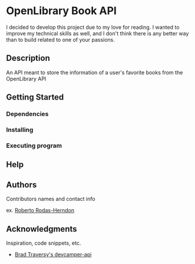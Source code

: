 # OpenLibrary Book API

I decided to develop this project due to my love for reading. I wanted to improve my technical skills as well, and I don't think there is any better way than to build related to one of your passions. 

## Description

An API meant to store the information of a user's favorite books from the OpenLibrary API

## Getting Started

### Dependencies

<!-- * Describe any prerequisites, libraries, OS version, etc., needed before installing program. -->
<!-- * ex. Windows 10 -->

### Installing

<!-- * How/where to download your program
* Any modifications needed to be made to files/folders -->

### Executing program

<!-- * How to run the program
* Step-by-step bullets
```
code blocks for commands
``` -->

## Help
<!-- 
Any advise for common problems or issues.
```
command to run if program contains helper info
``` -->

## Authors

Contributors names and contact info

ex. [Roberto Rodas-Herndon](https://www.linkedin.com/in/roberto-herndon)


## Acknowledgments

Inspiration, code snippets, etc.
* [Brad Traversy's devcamper-api](https://github.com/bradtraversy/devcamper-api)
